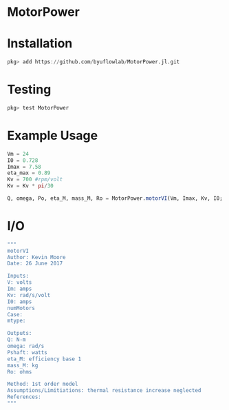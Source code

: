 # MotorPower

# Installation

```julia
pkg> add https://github.com/byuflowlab/MotorPower.jl.git
```

# Testing
```julia
pkg> test MotorPower
```

# Example Usage

```julia
Vm = 24
I0 = 0.728
Imax = 7.58
eta_max = 0.89
Kv = 700 #rpm/volt
Kv = Kv * pi/30

Q, omega, Po, eta_M, mass_M, Ro = MotorPower.motorVI(Vm, Imax, Kv, I0; numMotors=1, Case=0, mtype = "hobby")
```

# I/O
```julia
"""
motorVI
Author: Kevin Moore
Date: 26 June 2017

Inputs:
V: volts
Im: amps
Kv: rad/s/volt
I0: amps
numMotors
Case: 
mtype:

Outputs:
Q: N-m
omega: rad/s
Pshaft: watts
eta_M: efficiency base 1
mass_M: kg
Ro: ohms

Method: 1st order model
Assumptions/Limitiations: thermal resistance increase neglected
References:
"""
```
